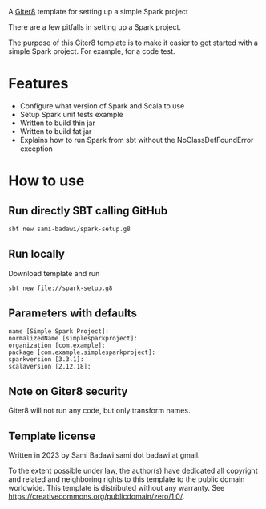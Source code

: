 A [Giter8][g8] template for setting up a simple Spark project

There are a few pitfalls in setting up a Spark project.

The purpose of this Giter8 template is to make it easier to get started with a simple Spark project.
For example, for a code test.

# Features

* Configure what version of Spark and Scala to use
* Setup Spark unit tests example
* Written to build thin jar
* Written to build fat jar
* Explains how to run Spark from sbt without the NoClassDefFoundError exception

# How to use

## Run directly SBT calling GitHub

```sh
sbt new sami-badawi/spark-setup.g8
```

## Run locally

Download template and run

```sh
sbt new file://spark-setup.g8
```

## Parameters with defaults

```
name [Simple Spark Project]:
normalizedName [simplesparkproject]:
organization [com.example]:
package [com.example.simplesparkproject]:
sparkversion [3.3.1]:
scalaversion [2.12.18]:
```


## Note on Giter8 security

Giter8 will not run any code, but only transform names.

Template license
----------------
Written in 2023 by Sami Badawi sami dot badawi at gmail.


To the extent possible under law, the author(s) have dedicated all copyright and related
and neighboring rights to this template to the public domain worldwide.
This template is distributed without any warranty. See https://creativecommons.org/publicdomain/zero/1.0/.

[g8]: https://www.foundweekends.org/giter8/
